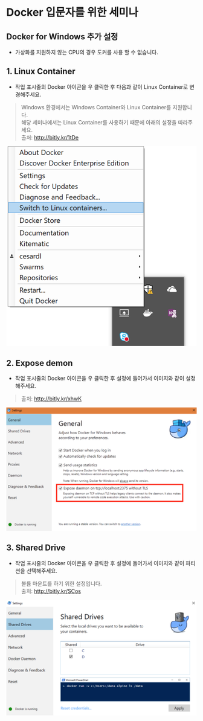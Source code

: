 # Docker 입문자를 위한 세미나

## Docker for Windows 추가 설정

- 가상화를 지원하지 않는 CPU의 경우 도커를 사용 할 수 없습니다.  

## 1. Linux Container

- 작업 표시줄의 Docker 아이콘을 우 클릭한 후 다음과 같이 Linux Container로 변경해주세요.
> Windows 환경에서는 Windows Container와 Linux Container를 지원합니다.  
해당 세미나에서는 Linux Container를 사용하기 때문에 아래의 설정을 따라주세요.  
> 출처: http://bitly.kr/1tDe

![windows](/assets/images/win_0.png)

## 2. Expose demon

- 작업 표시줄의 Docker 아이콘을 우 클릭한 후 설정에 들어가서 이미지와 같이 설정해주세요.  
> 출처: http://bitly.kr/xhwK

![windows](/assets/images/win_2.png)

## 3. Shared Drive

- 작업 표시줄의 Docker 아이콘을 우 클릭한 후 설정에 들어가서 이미지와 같이 파티션을 선택해주세요.
> 볼륨 마운트를 하기 위한 설정입니다.  
> 출처: http://bitly.kr/SCos

![windows](/assets/images/win_1.png)
